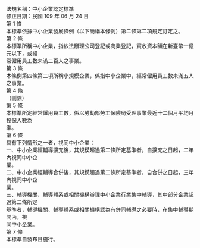 法規名稱：中小企業認定標準  
修正日期：民國 109 年 06 月 24 日  
第 1 條  
本標準依據中小企業發展條例（以下簡稱本條例）第二條第二項規定訂定之。  
第 2 條  
本標準所稱中小企業，指依法辦理公司登記或商業登記，實收資本額在新臺幣一億元以下，或經  
常僱用員工數未滿二百人之事業。  
第 3 條  
本條例第四條第二項所稱小規模企業，係指中小企業中，經常僱用員工數未滿五人之事業。  
第 4 條  
（刪除）  
第 5 條  
本標準所定經常僱用員工數，係以勞動部勞工保險局受理事業最近十二個月平均月投保人數為  
準。  
第 6 條  
具有下列情形之一者，視同中小企業：  
一、中小企業經輔導擴充後，其規模超過第二條所定基準者，自擴充之日起，二年內視同中小企  
業。  
二、中小企業經輔導合併後，其規模超過第二條所定基準者，自合併之日起，三年內視同中小企  
業。  
三、輔導機關、輔導體系或相關機構辦理中小企業行業集中輔導，其中部分企業超過第二條所定  
基準者，輔導機關、輔導體系或相關機構認為有併同輔導之必要時，在集中輔導期間內，視  
同中小企業。  
第 7 條  
本標準自發布日施行。  



